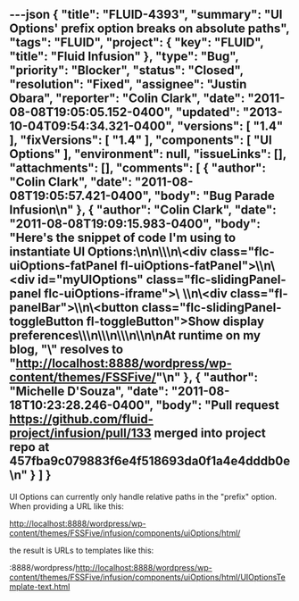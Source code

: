 ---json
{
  "title": "FLUID-4393",
  "summary": "UI Options' prefix option breaks on absolute paths",
  "tags": "FLUID",
  "project": {
    "key": "FLUID",
    "title": "Fluid Infusion"
  },
  "type": "Bug",
  "priority": "Blocker",
  "status": "Closed",
  "resolution": "Fixed",
  "assignee": "Justin Obara",
  "reporter": "Colin Clark",
  "date": "2011-08-08T19:05:05.152-0400",
  "updated": "2013-10-04T09:54:34.321-0400",
  "versions": [
    "1.4"
  ],
  "fixVersions": [
    "1.4"
  ],
  "components": [
    "UI Options"
  ],
  "environment": null,
  "issueLinks": [],
  "attachments": [],
  "comments": [
    {
      "author": "Colin Clark",
      "date": "2011-08-08T19:05:57.421-0400",
      "body": "Bug Parade Infusion\n"
    },
    {
      "author": "Colin Clark",
      "date": "2011-08-08T19:09:15.983-0400",
      "body": "Here's the snippet of code I'm using to instantiate UI Options:\n\n\\<!-- UI Options -->\\\n\\<div class=\"flc-uiOptions-fatPanel fl-uiOptions-fatPanel\">\\\n\\<div id=\"myUIOptions\" class=\"flc-slidingPanel-panel flc-uiOptions-iframe\">\\</div>     \\\n\\<div class=\"fl-panelBar\">\\\n\\<button class=\"flc-slidingPanel-toggleButton fl-toggleButton\">Show display preferences\\</button>\\\n\\</div>\\\n\\</div>\\\n\\<script>\\\nfluid.pageEnhancer({\\\ntocTemplate: \"\\<?php bloginfo('template\\_url'); ?>/infusion/components/tableOfContents/html/TableOfContents.html\"\\\n});\n\nfluid.uiOptions.fatPanel(\".flc-uiOptions-fatPanel\", {\\\nprefix: \"\\<?php bloginfo('template\\_url'); ?>/infusion/components/uiOptions/html/\"\\\n});\\\n\\</script>\n\nAt runtime on my blog, \"\\<?php bloginfo('template\\_url'); ?>\" resolves to \"<http://localhost:8888/wordpress/wp-content/themes/FSSFive/>\"\n"
    },
    {
      "author": "Michelle D'Souza",
      "date": "2011-08-18T10:23:28.246-0400",
      "body": "Pull request <https://github.com/fluid-project/infusion/pull/133> merged into project repo at 457fba9c079883f6e4f518693da0f1a4e4dddb0e\n"
    }
  ]
}
---
UI Options can currently only handle relative paths in the "prefix" option. When providing a URL like this:

<http://localhost:8888/wordpress/wp-content/themes/FSSFive/infusion/components/uiOptions/html/>

the result is URLs to templates like this:

:8888/wordpress/<http://localhost:8888/wordpress/wp-content/themes/FSSFive/infusion/components/uiOptions/html/UIOptionsTemplate-text.html>

        